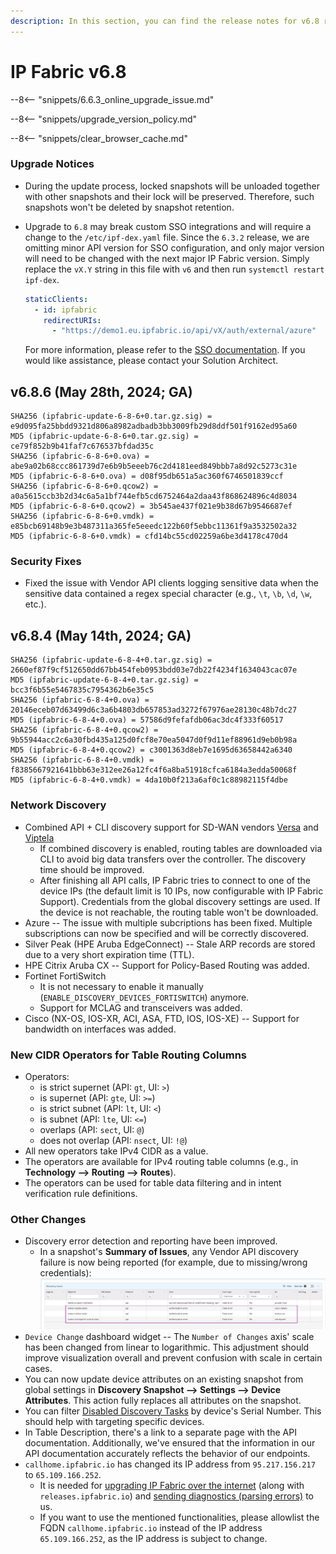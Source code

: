 ```yaml
---
description: In this section, you can find the release notes for v6.8 releases.
---
```


# IP Fabric v6.8

--8<-- "snippets/6.6.3_online_upgrade_issue.md"

--8<-- "snippets/upgrade_version_policy.md"

--8<-- "snippets/clear_browser_cache.md"

### Upgrade Notices

- During the update process, locked snapshots will be unloaded together with
  other snapshots and their lock will be preserved. Therefore, such snapshots
  won't be deleted by snapshot retention.
- Upgrade to `6.8` may break custom SSO integrations and will require a change
  to the `/etc/ipf-dex.yaml` file. Since the `6.3.2` release, we are omitting minor
  API version for SSO configuration, and only major version will need to be
  changed with the next major IP Fabric version. Simply replace the `vX.Y` string in
  this file with `v6` and then run `systemctl restart ipf-dex`.

  ```yaml
  staticClients:
    - id: ipfabric
      redirectURIs:
        - "https://demo1.eu.ipfabric.io/api/vX/auth/external/azure"
  ```

  For more information, please refer to the
  [SSO documentation](../../IP_Fabric_Settings/administration/sso.md#sso-configuration-ipf-dexyaml).
  If you would like assistance, please contact your Solution Architect.

## v6.8.6 (May 28th, 2024; GA)

```
SHA256 (ipfabric-update-6-8-6+0.tar.gz.sig) = e9d095fa25bbdd9321d806a8982adbadb3bb3009fb29d8ddf501f9162ed95a60
MD5 (ipfabric-update-6-8-6+0.tar.gz.sig) = ce79f852b9b41faf7c676537bfdad35c
SHA256 (ipfabric-6-8-6+0.ova) = abe9a02b68ccc861739d7e6b9b5eeeb76c2d4181eed849bbb7a8d92c5273c31e
MD5 (ipfabric-6-8-6+0.ova) = d08f95db651a5ac360f6746501839ccf
SHA256 (ipfabric-6-8-6+0.qcow2) = a0a5615ccb3b2d34c6a5a1bf744efb5cd6752464a2daa43f868624896c4d8034
MD5 (ipfabric-6-8-6+0.qcow2) = 3b545ae437f021e9b38d67b9546687ef
SHA256 (ipfabric-6-8-6+0.vmdk) = e85bcb69148b9e3b487311a365fe5eeedc122b60f5ebbc11361f9a3532502a32
MD5 (ipfabric-6-8-6+0.vmdk) = cfd14bc55cd02259a6be3d4178c470d4
```

### Security Fixes

- Fixed the issue with Vendor API clients logging sensitive data when the
  sensitive data contained a regex special character (e.g., `\t`, `\b`, `\d`, 
  `\w`, etc.).

## v6.8.4 (May 14th, 2024; GA)

```
SHA256 (ipfabric-update-6-8-4+0.tar.gz.sig) = 2660ef87f9cf512650dd67bb454feb0953bdd03e7db22f4234f1634043cac07e
MD5 (ipfabric-update-6-8-4+0.tar.gz.sig) = bcc3f6b55e5467835c7954362b6e35c5
SHA256 (ipfabric-6-8-4+0.ova) = 20146eceb07d63499d6c3a6b4803db657853ad3272f67976ae28130c48b7dc27
MD5 (ipfabric-6-8-4+0.ova) = 57586d9fefafdb06ac3dc4f333f60517
SHA256 (ipfabric-6-8-4+0.qcow2) = 9b55944acc2c6a30fbd435a125d0fcf8e70ea5047d0f9d11ef88961d9eb0b98a
MD5 (ipfabric-6-8-4+0.qcow2) = c3001363d8eb7e1695d63658442a6340
SHA256 (ipfabric-6-8-4+0.vmdk) = f8385667921641bbb63e312ee26a12fc4f6a8ba51918cfca6184a3edda50068f
MD5 (ipfabric-6-8-4+0.vmdk) = 4da10b0f213a6af0c1c88982115f4dbe
```

### Network Discovery

- Combined API + CLI discovery support for SD-WAN vendors [Versa](../../IP_Fabric_Settings/Discovery_and_Snapshots/Discovery_Settings/Vendors_API/Versa_Networks_SD-WAN.md) and [Viptela](../../IP_Fabric_Settings/Discovery_and_Snapshots/Discovery_Settings/Vendors_API/Cisco_Viptela_SD-WAN.md#cisco-viptela-sd-wan)
  - If combined discovery is enabled, routing tables are downloaded via CLI to avoid big data transfers over the controller. The discovery time should be improved.
  - After finishing all API calls, IP Fabric tries to connect to one of the device IPs (the default limit is 10 IPs, now configurable with IP Fabric Support). Credentials from the global discovery settings are used. If the device is not reachable, the routing table won't be downloaded.
- Azure -- The issue with multiple subcriptions has been fixed. Multiple subscriptions can now be specified and will be correctly discovered.
- Silver Peak (HPE Aruba EdgeConnect) -- Stale ARP records are stored due to a
  very short expiration time (TTL).
- HPE Citrix Aruba CX -- Support for Policy-Based Routing was added.
- Fortinet FortiSwitch
  - It is not necessary to enable it manually (`ENABLE_DISCOVERY_DEVICES_FORTISWITCH`) anymore.
  - Support for MCLAG and transceivers was added.
- Cisco (NX-OS, IOS-XR, ACI, ASA, FTD, IOS, IOS-XE) -- Support for bandwidth on interfaces was added.

### New CIDR Operators for Table Routing Columns

- Operators:
  - is strict supernet (API: `gt`, UI: `>`)
  - is supernet (API: `gte`, UI: `>=`)
  - is strict subnet (API: `lt`, UI: `<`)
  - is subnet (API: `lte`, UI: `<=`)
  - overlaps (API: `sect`, UI: `@`)
  - does not overlap (API: `nsect`, UI: `!@`)
- All new operators take IPv4 CIDR as a value.
- The operators are available for IPv4 routing table columns (e.g., in **Technology --> Routing --> Routes**).
- The operators can be used for table data filtering and in intent verification rule definitions.

### Other Changes

- Discovery error detection and reporting have been improved.
  - In a snapshot's **Summary of Issues**, any Vendor API discovery failure
    is now being reported (for example, due to missing/wrong
    credentials):<br/>
    ![Failed Vendor APIs](6.8_failed_vendor_apis.png)
- `Device Change` dashboard widget -- The `Number of Changes` axis' scale has
  been changed from linear to logarithmic. This adjustment should improve
  visualization overall and prevent confusion with scale in certain cases.
- You can now update device attributes on an existing snapshot from global settings in
  **Discovery Snapshot --> Settings --> Device Attributes**. This action fully replaces
  all attributes on the snapshot.
- You can filter [Disabled Discovery Tasks](../../IP_Fabric_Settings/Discovery_and_Snapshots/Discovery_Settings/disabled_discovery_tasks.md) by device's Serial Number. This should help with targeting specific devices.
- In Table Description, there's a link to a separate page with the API documentation. Additionally, we've ensured that the information in our API documentation accurately reflects the behavior of our endpoints.
- `callhome.ipfabric.io` has changed its IP address from `95.217.156.217` to
  `65.109.166.252`.
  - It is needed for
    [upgrading IP Fabric over the internet](../../System_Administration/System_Administration_UI/system_update.md#online-update)
    (along with `releases.ipfabric.io`) and
    [sending diagnostics (parsing errors)](../../support/index.md#callhome) to us.
  - If you want to use the mentioned functionalities, please allowlist the FQDN
    `callhome.ipfabric.io` instead of the IP address `65.109.166.252`, as the IP
    address is subject to change.
